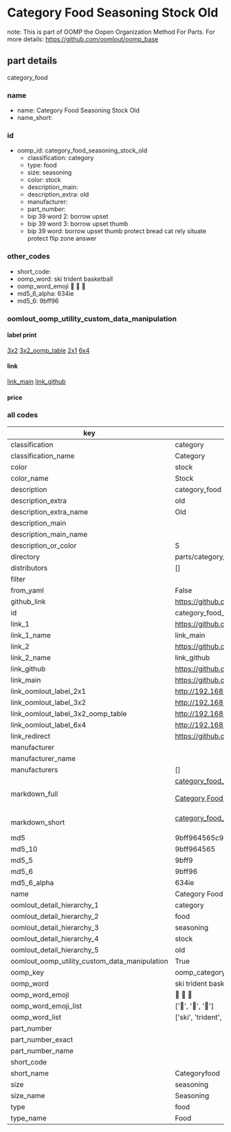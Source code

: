 # Category Food Seasoning Stock Old  

note: This is part of OOMP the Oopen Organization Method For Parts. For more details: https://github.com/oomlout/oomp_base

##  part details
  



category_food



### name
* name: Category Food Seasoning Stock Old
* name_short: 
### id
* oomp_id: category_food_seasoning_stock_old
  * classification: category
  * type: food
  * size: seasoning
  * color: stock
  * description_main: 
  * description_extra: old
  * manufacturer: 
  * part_number: 
  * bip 39 word 2: borrow upset
  * bip 39 word 3: borrow upset thumb
  * bip 39 word: borrow upset thumb protect bread cat rely situate protect flip zone answer

### other_codes
* short_code: 
* oomp_word: ski trident basketball
* oomp_word_emoji :ski: :trident: :basketball:
* md5_6_alpha: 634ie
* md5_6: 9bff96






### oomlout_oomp_utility_custom_data_manipulation
#### label print
[3x2](http://192.168.1.245:1112/?label=oomp%20634ie)
[3x2_oomp_table](http://192.168.1.108:1112/?label=oomp%20634ie)
[2x1](http://192.168.1.242:1112/?label=oomp%20634ie)
[6x4](http://192.168.1.55:1112/?label=oomp%20634ie)    

#### link

[link_main](https://github.com/oomlout/oomlout_oomp_version_1_messy/tree/main/parts/category_food_seasoning_stock_old) [link_github](https://github.com/oomlout/oomlout_oomp_version_1_messy/tree/main/parts/category_food_seasoning_stock_old)                             

#### price







### all codes 
| key | value |  
| --- | --- |  
| classification | category |  
| classification_name | Category |  
| color | stock |  
| color_name | Stock |  
| description | category_food |  
| description_extra | old |  
| description_extra_name | Old |  
| description_main |  |  
| description_main_name |  |  
| description_or_color | S  |  
| directory | parts/category_food_seasoning_stock_old |  
| distributors | [] |  
| filter |  |  
| from_yaml | False |  
| github_link | https://github.com/oomlout/oomlout_oomp_part_src/tree/main/parts/category_food_seasoning_stock_old |  
| id | category_food_seasoning_stock_old |  
| link_1 | https://github.com/oomlout/oomlout_oomp_version_1_messy/tree/main/parts/category_food_seasoning_stock_old |  
| link_1_name | link_main |  
| link_2 | https://github.com/oomlout/oomlout_oomp_version_1_messy/tree/main/parts/category_food_seasoning_stock_old |  
| link_2_name | link_github |  
| link_github | https://github.com/oomlout/oomlout_oomp_version_1_messy/tree/main/parts/category_food_seasoning_stock_old |  
| link_main | https://github.com/oomlout/oomlout_oomp_version_1_messy/tree/main/parts/category_food_seasoning_stock_old |  
| link_oomlout_label_2x1 | http://192.168.1.242:1112/?label=oomp%20634ie |  
| link_oomlout_label_3x2 | http://192.168.1.245:1112/?label=oomp%20634ie |  
| link_oomlout_label_3x2_oomp_table | http://192.168.1.108:1112/?label=oomp%20634ie |  
| link_oomlout_label_6x4 | http://192.168.1.55:1112/?label=oomp%20634ie |  
| link_redirect | https://github.com/oomlout/oomlout_oomp_version_1_messy/tree/main/parts/category_food_seasoning_stock_old |  
| manufacturer |  |  
| manufacturer_name |  |  
| manufacturers | [] |  
| markdown_full | [category_food_seasoning_stock_old](none)<br>[](none)<br>[Category Food Seasoning Stock Old](none)<br><br> |  
| markdown_short | [category_food_seasoning_stock_old](none)<br><br> |  
| md5 | 9bff964565c9b6ac8f0dbacbc2fbc8d0 |  
| md5_10 | 9bff964565 |  
| md5_5 | 9bff9 |  
| md5_6 | 9bff96 |  
| md5_6_alpha | 634ie |  
| name | Category Food Seasoning Stock Old |  
| oomlout_detail_hierarchy_1 | category |  
| oomlout_detail_hierarchy_2 | food |  
| oomlout_detail_hierarchy_3 | seasoning |  
| oomlout_detail_hierarchy_4 | stock |  
| oomlout_detail_hierarchy_5 | old |  
| oomlout_oomp_utility_custom_data_manipulation | True |  
| oomp_key | oomp_category_food_seasoning_stock_old |  
| oomp_word | ski trident basketball |  
| oomp_word_emoji | :ski: :trident: :basketball: |  
| oomp_word_emoji_list | [':ski:', ':trident:', ':basketball:'] |  
| oomp_word_list | ['ski', 'trident', 'basketball'] |  
| part_number |  |  
| part_number_exact |  |  
| part_number_name |  |  
| short_code |  |  
| short_name | Categoryfood |  
| size | seasoning |  
| size_name | Seasoning |  
| type | food |  
| type_name | Food |  
